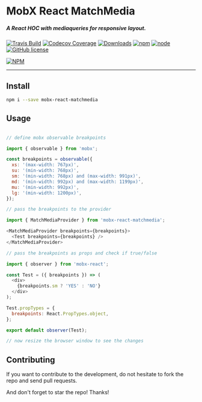 # MobX React MatchMedia

##### A React HOC with mediaqueries for responsive layout.

[![Travis Build](https://img.shields.io/travis/foxhound87/mobx-react-matchmedia.svg)](https://travis-ci.org/foxhound87/mobx-react-matchmedia)
[![Codecov Coverage](https://img.shields.io/codecov/c/github/foxhound87/mobx-react-matchmedia/master.svg)](https://codecov.io/gh/foxhound87/mobx-react-matchmedia)
[![Downloads](https://img.shields.io/npm/dt/mobx-react-matchmedia.svg)]()
[![npm](https://img.shields.io/npm/v/mobx-react-matchmedia.svg)]()
[![node](https://img.shields.io/node/v/mobx-react-matchmedia.svg)]()
[![GitHub license](https://img.shields.io/github/license/foxhound87/mobx-react-matchmedia.svg)]()


[![NPM](https://nodei.co/npm/mobx-react-matchmedia.png?downloads=true&downloadRank=true&stars=true)](https://nodei.co/npm/mobx-react-matchmedia/)

---

## Install

```bash
npm i --save mobx-react-matchmedia
```

## Usage

```javascript

// define mobx observable breakpoints

import { observable } from 'mobx';

const breakpoints = observable({
  xs: '(max-width: 767px)',
  su: '(min-width: 768px)',
  sm: '(min-width: 768px) and (max-width: 991px)',
  md: '(min-width: 992px) and (max-width: 1199px)',
  mu: '(min-width: 992px)',
  lg: '(min-width: 1200px)',
});

// pass the breakpoints to the provider

import { MatchMediaProvider } from 'mobx-react-matchmedia';

<MatchMediaProvider breakpoints={breakpoints}>
  <Test breakpoints={breakpoints} />
</MatchMediaProvider>

// pass the breakpoints as props and check if true/false

import { observer } from 'mobx-react';

const Test = ({ breakpoints }) => (
  <div>
    {breakpoints.sm ? 'YES' : 'NO'}
  </div>
);

Test.propTypes = {
  breakpoints: React.PropTypes.object,
};

export default observer(Test);

// now resize the browser window to see the changes

```

## Contributing

If you want to contribute to the development, do not hesitate to fork the repo and send pull requests.

And don't forget to star the repo! Thanks!
